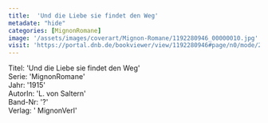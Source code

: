 ```yaml
---
title:  'Und die Liebe sie findet den Weg'
metadate: "hide"
categories: [MignonRomane]
image: '/assets/images/coverart/Mignon-Romane/1192280946_00000010.jpg'
visit: 'https://portal.dnb.de/bookviewer/view/1192280946#page/n0/mode/2up'
---
```

Titel: 'Und die Liebe sie findet den Weg' <br>
Serie: 'MignonRomane' <br>
Jahr: '1915' <br>
AutorIn: 'L. von Saltern' <br>
Band-Nr: '?' <br>
Verlag: ' MignonVerl'